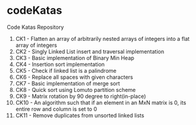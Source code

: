 # codeKatas
Code Katas Repository
1. CK1 - Flatten an array of arbitrarily nested arrays of integers into a flat array of integers
2. CK2 - Singly Linked List insert and traversal implementation 
3. CK3 - Basic implementation of Binary Min Heap
4. CK4 - Insertion sort implementation
5. CK5 - Check if linked list is a palindrome
6. CK6 - Replace all spaces with given characters
7. CK7 - Basic implementation of merge sort
8. CK8 - Quick sort using Lomuto partition scheme
9. CK9 - Matrix rotation by 90 degree to right(in-place)
10. CK10 - An algorithm such that if an element in an MxN matrix is 0, its entire row and column is set to 0
11. CK11 - Remove duplicates from unsorted linked lists
